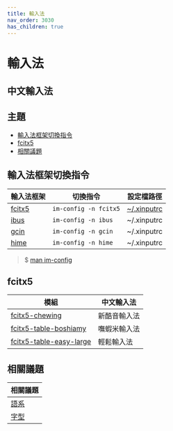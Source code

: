 ```yaml
---
title: 輸入法
nav_order: 3030
has_children: true
---
```



# 輸入法


## 中文輸入法


## 主題

* [輸入法框架切換指令](#輸入法框架切換指令)
* [fcitx5](#fcitx5)
* [相關議題](#相關議題)




## 輸入法框架切換指令

| 輸入法框架 | 切換指令 | 設定檔路徑 |
| --- | --- | --- |
| [fcitx5](#fcitx5) | `im-config -n fcitx5` | [~/.xinputrc](https://github.com/samwhelp/ubuntu-cinnamon-adjustment/blob/main/prototype/main/im-config/fcitx5/fcitx5-chewing/asset/overlay/etc/skel/.xinputrc) |
| [ibus](#ibus) | `im-config -n ibus` | ~/.xinputrc |
| [gcin](#gcin) | `im-config -n gcin` | ~/.xinputrc |
| [hime](#hime) | `im-config -n hime` | ~/.xinputrc |

> $ [man im-config](https://manpages.ubuntu.com/manpages/noble/en/man8/im-config.8.html)




## fcitx5

| 模組 | 中文輸入法 |
| --- | --- |
| [fcitx5-chewing](https://samwhelp.github.io/note-about-ubuntu-cinnamon/read/subject/input-method/fcitx5/module/fcitx5-chewing.html) | 新酷音輸入法 |
| [fcitx5-table-boshiamy](https://samwhelp.github.io/note-about-ubuntu-cinnamon/read/subject/input-method/fcitx5/table/fcitx5-table-boshiamy.html) | 嘸蝦米輸入法 |
| [fcitx5-table-easy-large](https://samwhelp.github.io/note-about-ubuntu-cinnamon/read/subject/input-method/fcitx5/table/fcitx5-table-easy-large.html) | 輕鬆輸入法 |


## 相關議題

| 相關議題 |
| --- |
| [語系](https://samwhelp.github.io/note-about-ubuntu-cinnamon/read/subject/locale.html) |
| [字型](https://samwhelp.github.io/note-about-ubuntu-cinnamon/read/subject/font.html) |
